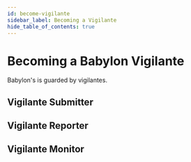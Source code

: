 ```yaml
---
id: become-vigilante
sidebar_label: Becoming a Vigilante
hide_table_of_contents: true
---
```

# Becoming a Babylon Vigilante

Babylon's is guarded by vigilantes.


## Vigilante Submitter


## Vigilante Reporter


## Vigilante Monitor
